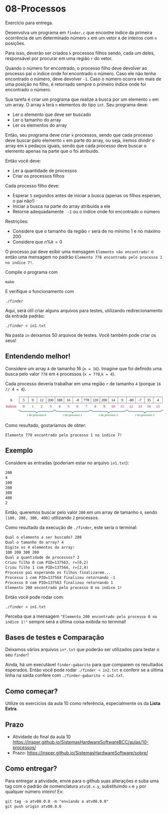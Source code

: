# 08-Processos

Exercício para entrega.

Desenvolva um programa em `finder.c` que encontre índice da primeira ocorrência de um determinado número `x` em um vetor `A` de inteiros com `n` posições.

Para isso, deverão ser criados `k` processos filhos sendo, cada um deles, responsável por procurar em uma região `r` do vetor.

Quando o número for encontrado, o processo filho deve devolver ao processo pai o índice onde foi encontrado o número. Caso ele não tenha encontrado o número, deve devolver `-1`. Caso o número ocorra em mais de uma posição no filho, é retornado sempre o primeiro índice onde foi encontrado o número.

Sua tarefa é criar um programa que realize a busca por um elemento `x` em um array. O array `A` terá `n` elementos do tipo `int`. Seu programa deve:
- Ler o elemento que deve ser buscado
- Ler o tamanho do array
- Ler os elementos do array

Então, seu programa deve criar `k` processos, sendo que cada processo deve buscar pelo elemento `x` em parte do array, ou seja, iremos dividir o array em `k` pedaços iguais, sendo que cada processo deve buscar o elemento apenas na parte que o foi atribuido.

Então você deve:
- Ler a quantidade de processos
- Criar os processos filhos

Cada processo filho deve:
- Esperar `5` segundos antes de iniciar a busca (apenas os filhos esperam, o pai não!)
- Iniciar a busca na parte do array atribuida a ele
- Retorne adequadamente ` -1` ou o índice onde foi encontrado o número

Restrições:
- Considere que o tamanho da região `r` será de no mínimo 1 e no máximo 200
- Considere que $n\%k=0$

O processo pai deve exibir uma mensagem `Elemento não encontrado!` o então uma mensagem no padrão `Elemento 778 encontrado pelo processo 1 no indice 7!`.

Compile o programa com
```
make
```

E verifique o funcionamento com
```
./finder
```

Aqui, será útil criar alguns arquivos para testes, utilizando redirecionamento da entrada padrão:
```
./finder < in1.txt
```

Na pasta `in` deixamos 50 arquivos de testes. Você também pode criar os seus!

## Entendendo melhor!

Considere um array `A` de tamanho 16 (`n = 16`). Imagine que foi definido uma busca pelo valor `778` em `4` processos (`x = 778`,`k = 4`).

Cada processo deveria trabalhar em uma região `r` de tamanho `4` (porque `16 // 4 = 4`).

![](img/ex.png)

Como resultado, gostaríamos de obter:
```
Elemento 778 encontrado pelo processo 1 no indice 7!
```

## Exemplo

Considere as entradas (poderiam estar no arquivo `in1.txt`):
```console
200
4
100
200
300
400
2
```

Então, queremos buscar pelo valor `200` em um array de tamanho `4`, sendo `[100, 200, 300, 400]` utilizando `2` processos.

Como resultado da execução de `./finder`, este seria o terminal:
```console
Qual o elemento a ser buscado? 200
Qual o tamanho do array? 4
Digite os 4 elementos do array:
100 200 300 200
Qual a quantidade de processos? 2
Criou filho 0 com PID=137563, r=[0,2)
Criou filho 1 com PID=137564, r=[2,4)
Processo pai esperando os filhos finalizarem...
Processo 1 com PID=137564 finalizou retornando -1
Processo 0 com PID=137563 finalizou retornando 1
Elemento 200 encontrado pelo processo 0 no indice 1!
```

Então você pode rodar com:
```console
./finder < in1.txt
```
Perceba que a mensagem `"Elemento 200 encontrado pelo processo 0 no indice 1!"` sempre será a última coisa exibida no terminal!

## Bases de testes e Comparação

Deixamos vários arquivos `in*.txt` que poderão ser utilizados para testar o seu `finder`!

Ainda, há um executável `finder-gabarito` para que comparem os resultados esperados. Então você pode rodar `./finder < in2.txt` e conferir se a última linha na saída confere com `./finder-gabarito < in2.txt`.

## Como começar?

Utilize os exercícios da aula 10 como referência, especialmente os da **Lista Extra**.

## Prazo
- Atividade do final da aula 10 https://insper.github.io/SistemasHardwareSoftwareBCC/aulas/10-processos/
- Prazo: https://insper.github.io/SistemasHardwareSoftware/sobre/

## Como entregar?
Para entregar a atividade, envie para o github suas alterações e suba uma tag com o padrão de nomenclatura `atv10.x.y`, substituindo `x` e `y` por qualquer número inteiro! Ex:

```
git tag -a atv08.0.0 -m "enviando a atv08.0.0"
git push origin atv08.0.0
```
